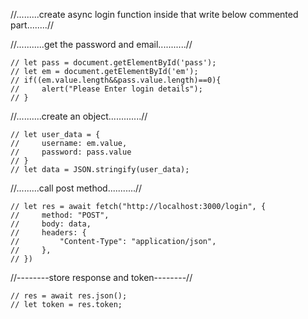 //.........create async login function inside that write below commented part........//
    
//...........get the password and email...........//
    
    // let pass = document.getElementById('pass');
    // let em = document.getElementById('em');
    // if((em.value.length&&pass.value.length)==0){
    //     alert("Please Enter login details");
    // }
//..........create an object.............//

    // let user_data = {
    //     username: em.value,
    //     password: pass.value
    // }
    // let data = JSON.stringify(user_data);
    
//.........call post method...........//

    // let res = await fetch("http://localhost:3000/login", {
    //     method: "POST",
    //     body: data,
    //     headers: {
    //         "Content-Type": "application/json",
    //     },
    // })


//--------store response and token--------//

    // res = await res.json();
    // let token = res.token;


    